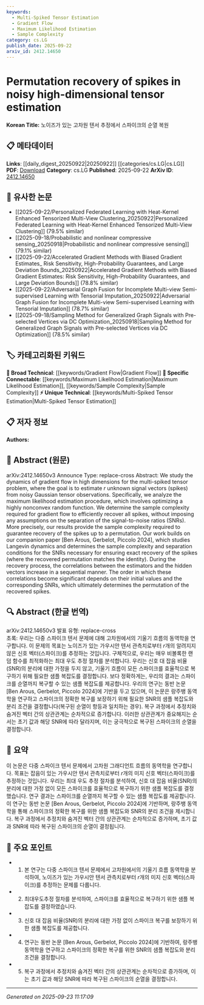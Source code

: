 ```yaml
---
keywords:
  - Multi-Spiked Tensor Estimation
  - Gradient Flow
  - Maximum Likelihood Estimation
  - Sample Complexity
category: cs.LG
publish_date: 2025-09-22
arxiv_id: 2412.14650
---
```


<!-- KEYWORD_LINKING_METADATA:
{
  "processed_timestamp": "2025-09-23T11:17:09.950594",
  "vocabulary_version": "1.0",
  "selected_keywords": [
    "Multi-Spiked Tensor Estimation",
    "Gradient Flow",
    "Maximum Likelihood Estimation",
    "Sample Complexity"
  ],
  "rejected_keywords": [],
  "similarity_scores": {
    "Multi-Spiked Tensor Estimation": 0.78,
    "Gradient Flow": 0.7,
    "Maximum Likelihood Estimation": 0.72,
    "Sample Complexity": 0.75
  },
  "extraction_method": "AI_prompt_based",
  "budget_applied": true,
  "candidates_json": {
    "candidates": [
      {
        "surface": "multi-spiked tensor problem",
        "canonical": "Multi-Spiked Tensor Estimation",
        "aliases": [
          "multi-spiked tensor",
          "spiked tensor estimation"
        ],
        "category": "unique_technical",
        "rationale": "This is a specific problem in high-dimensional statistics, relevant for linking to specialized research in tensor analysis.",
        "novelty_score": 0.75,
        "connectivity_score": 0.65,
        "specificity_score": 0.85,
        "link_intent_score": 0.78
      },
      {
        "surface": "gradient flow",
        "canonical": "Gradient Flow",
        "aliases": [
          "gradient descent flow"
        ],
        "category": "broad_technical",
        "rationale": "A fundamental concept in optimization, useful for linking to various optimization techniques in machine learning.",
        "novelty_score": 0.45,
        "connectivity_score": 0.88,
        "specificity_score": 0.6,
        "link_intent_score": 0.7
      },
      {
        "surface": "maximum likelihood estimation",
        "canonical": "Maximum Likelihood Estimation",
        "aliases": [
          "MLE"
        ],
        "category": "specific_connectable",
        "rationale": "A core statistical method that connects to numerous applications in statistical learning and inference.",
        "novelty_score": 0.4,
        "connectivity_score": 0.92,
        "specificity_score": 0.65,
        "link_intent_score": 0.72
      },
      {
        "surface": "sample complexity",
        "canonical": "Sample Complexity",
        "aliases": [
          "data complexity",
          "sample size requirement"
        ],
        "category": "specific_connectable",
        "rationale": "Key for linking discussions on the efficiency and feasibility of learning algorithms.",
        "novelty_score": 0.5,
        "connectivity_score": 0.85,
        "specificity_score": 0.7,
        "link_intent_score": 0.75
      }
    ],
    "ban_list_suggestions": [
      "signal vectors",
      "noisy Gaussian tensor observations"
    ]
  },
  "decisions": [
    {
      "candidate_surface": "multi-spiked tensor problem",
      "resolved_canonical": "Multi-Spiked Tensor Estimation",
      "decision": "linked",
      "scores": {
        "novelty": 0.75,
        "connectivity": 0.65,
        "specificity": 0.85,
        "link_intent": 0.78
      }
    },
    {
      "candidate_surface": "gradient flow",
      "resolved_canonical": "Gradient Flow",
      "decision": "linked",
      "scores": {
        "novelty": 0.45,
        "connectivity": 0.88,
        "specificity": 0.6,
        "link_intent": 0.7
      }
    },
    {
      "candidate_surface": "maximum likelihood estimation",
      "resolved_canonical": "Maximum Likelihood Estimation",
      "decision": "linked",
      "scores": {
        "novelty": 0.4,
        "connectivity": 0.92,
        "specificity": 0.65,
        "link_intent": 0.72
      }
    },
    {
      "candidate_surface": "sample complexity",
      "resolved_canonical": "Sample Complexity",
      "decision": "linked",
      "scores": {
        "novelty": 0.5,
        "connectivity": 0.85,
        "specificity": 0.7,
        "link_intent": 0.75
      }
    }
  ]
}
-->

# Permutation recovery of spikes in noisy high-dimensional tensor estimation

**Korean Title:** 노이즈가 있는 고차원 텐서 추정에서 스파이크의 순열 복원

## 📋 메타데이터

**Links**: [[daily_digest_20250922|20250922]] [[categories/cs.LG|cs.LG]]
**PDF**: [Download](https://arxiv.org/pdf/2412.14650.pdf)
**Category**: cs.LG
**Published**: 2025-09-22
**ArXiv ID**: [2412.14650](https://arxiv.org/abs/2412.14650)

## 🔗 유사한 논문
- [[2025-09-22/Personalized Federated Learning with Heat-Kernel Enhanced Tensorized Multi-View Clustering_20250922|Personalized Federated Learning with Heat-Kernel Enhanced Tensorized Multi-View Clustering]] (79.5% similar)
- [[2025-09-18/Probabilistic and nonlinear compressive sensing_20250918|Probabilistic and nonlinear compressive sensing]] (79.1% similar)
- [[2025-09-22/Accelerated Gradient Methods with Biased Gradient Estimates_ Risk Sensitivity, High-Probability Guarantees, and Large Deviation Bounds_20250922|Accelerated Gradient Methods with Biased Gradient Estimates: Risk Sensitivity, High-Probability Guarantees, and Large Deviation Bounds]] (78.8% similar)
- [[2025-09-22/Adversarial Graph Fusion for Incomplete Multi-view Semi-supervised Learning with Tensorial Imputation_20250922|Adversarial Graph Fusion for Incomplete Multi-view Semi-supervised Learning with Tensorial Imputation]] (78.7% similar)
- [[2025-09-18/Sampling Method for Generalized Graph Signals with Pre-selected Vertices via DC Optimization_20250918|Sampling Method for Generalized Graph Signals with Pre-selected Vertices via DC Optimization]] (78.5% similar)

## 🏷️ 카테고리화된 키워드
**🧠 Broad Technical**: [[keywords/Gradient Flow|Gradient Flow]]
**🔗 Specific Connectable**: [[keywords/Maximum Likelihood Estimation|Maximum Likelihood Estimation]], [[keywords/Sample Complexity|Sample Complexity]]
**⚡ Unique Technical**: [[keywords/Multi-Spiked Tensor Estimation|Multi-Spiked Tensor Estimation]]

## 📋 저자 정보

**Authors:** 

## 📄 Abstract (원문)

arXiv:2412.14650v3 Announce Type: replace-cross 
Abstract: We study the dynamics of gradient flow in high dimensions for the multi-spiked tensor problem, where the goal is to estimate $r$ unknown signal vectors (spikes) from noisy Gaussian tensor observations. Specifically, we analyze the maximum likelihood estimation procedure, which involves optimizing a highly nonconvex random function. We determine the sample complexity required for gradient flow to efficiently recover all spikes, without imposing any assumptions on the separation of the signal-to-noise ratios (SNRs). More precisely, our results provide the sample complexity required to guarantee recovery of the spikes up to a permutation. Our work builds on our companion paper [Ben Arous, Gerbelot, Piccolo 2024], which studies Langevin dynamics and determines the sample complexity and separation conditions for the SNRs necessary for ensuring exact recovery of the spikes (where the recovered permutation matches the identity). During the recovery process, the correlations between the estimators and the hidden vectors increase in a sequential manner. The order in which these correlations become significant depends on their initial values and the corresponding SNRs, which ultimately determines the permutation of the recovered spikes.

## 🔍 Abstract (한글 번역)

arXiv:2412.14650v3 발표 유형: replace-cross  
초록: 우리는 다중 스파이크 텐서 문제에 대해 고차원에서의 기울기 흐름의 동역학을 연구합니다. 이 문제의 목표는 노이즈가 있는 가우시안 텐서 관측치로부터 $r$개의 알려지지 않은 신호 벡터(스파이크)를 추정하는 것입니다. 구체적으로, 우리는 매우 비볼록한 랜덤 함수를 최적화하는 최대 우도 추정 절차를 분석합니다. 우리는 신호 대 잡음 비율(SNR)의 분리에 대한 가정을 두지 않고, 기울기 흐름이 모든 스파이크를 효율적으로 복구하기 위해 필요한 샘플 복잡도를 결정합니다. 보다 정확하게는, 우리의 결과는 스파이크를 순열까지 복구할 수 있는 샘플 복잡도를 제공합니다. 우리의 연구는 동반 논문 [Ben Arous, Gerbelot, Piccolo 2024]에 기반을 두고 있으며, 이 논문은 랑주뱅 동역학을 연구하고 스파이크의 정확한 복구를 보장하기 위해 필요한 SNR의 샘플 복잡도와 분리 조건을 결정합니다(복구된 순열이 항등과 일치하는 경우). 복구 과정에서 추정치와 숨겨진 벡터 간의 상관관계는 순차적으로 증가합니다. 이러한 상관관계가 중요해지는 순서는 초기 값과 해당 SNR에 따라 달라지며, 이는 궁극적으로 복구된 스파이크의 순열을 결정합니다.

## 📝 요약

이 논문은 다중 스파이크 텐서 문제에서 고차원 그래디언트 흐름의 동역학을 연구합니다. 목표는 잡음이 있는 가우시안 텐서 관측치로부터 $r$개의 미지 신호 벡터(스파이크)를 추정하는 것입니다. 우리는 최대 우도 추정 절차를 분석하여, 신호 대 잡음 비율(SNR)의 분리에 대한 가정 없이 모든 스파이크를 효율적으로 복구하기 위한 샘플 복잡도를 결정했습니다. 연구 결과는 스파이크를 순열까지 복구할 수 있는 샘플 복잡도를 제공합니다. 이 연구는 동반 논문 [Ben Arous, Gerbelot, Piccolo 2024]에 기반하며, 랑주뱅 동역학을 통해 스파이크의 정확한 복구를 위한 샘플 복잡도와 SNR의 분리 조건을 제시합니다. 복구 과정에서 추정치와 숨겨진 벡터 간의 상관관계는 순차적으로 증가하며, 초기 값과 SNR에 따라 복구된 스파이크의 순열이 결정됩니다.

## 🎯 주요 포인트

- 1. 본 연구는 다중 스파이크 텐서 문제에서 고차원에서의 기울기 흐름 동역학을 분석하여, 노이즈가 있는 가우시안 텐서 관측치로부터 $r$개의 미지 신호 벡터(스파이크)를 추정하는 문제를 다룹니다.
- 2. 최대우도추정 절차를 분석하여, 스파이크를 효율적으로 복구하기 위한 샘플 복잡도를 결정하였습니다.
- 3. 신호 대 잡음 비율(SNR)의 분리에 대한 가정 없이 스파이크 복구를 보장하기 위한 샘플 복잡도를 제공합니다.
- 4. 연구는 동반 논문 [Ben Arous, Gerbelot, Piccolo 2024]에 기반하여, 랑주뱅 동역학을 연구하고 스파이크의 정확한 복구를 위한 SNR의 샘플 복잡도와 분리 조건을 결정합니다.
- 5. 복구 과정에서 추정치와 숨겨진 벡터 간의 상관관계는 순차적으로 증가하며, 이는 초기 값과 해당 SNR에 따라 복구된 스파이크의 순열을 결정합니다.


---

*Generated on 2025-09-23 11:17:09*
